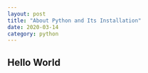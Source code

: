 ```yaml
---
layout: post
title: "About Python and Its Installation"
date: 2020-03-14
category: python
---
```


## Hello World